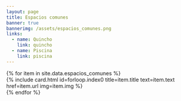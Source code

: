 ```yaml
---
layout: page
title: Espacios comunes
banner: true
bannerimg: /assets/espacios_comunes.png
links:
  - name: Quincho
    link: quincho
  - name: Piscina
    link: piscina
---
```



<div class="row g-3 justify-content-center mt-5">
	{% for item in site.data.espacios_comunes %}
	<div class="col-10 col-md-6 col-lg-4">
		{% include card.html
			id=forloop.index0
			title=item.title
			text=item.text
			href=item.url
			img=item.img
		%}
	</div>
	{% endfor %}
</div>